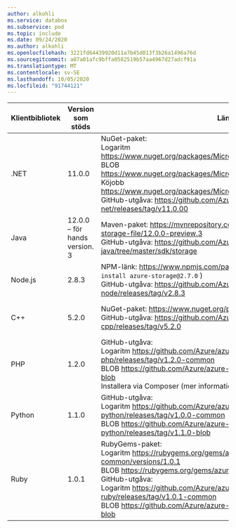 ```yaml
---
author: alkohli
ms.service: databox
ms.subservice: pod
ms.topic: include
ms.date: 09/24/2020
ms.author: alkohli
ms.openlocfilehash: 3221fd64439920d11a7b45d013f3b26a1496a76d
ms.sourcegitcommit: a07a01afc9bffa0582519b57aa4967d27adcf91a
ms.translationtype: MT
ms.contentlocale: sv-SE
ms.lasthandoff: 10/05/2020
ms.locfileid: "91744121"
---
```

Klientbibliotek     |Version som stöds     | Länk   |     Slut punkts specifikation      |
|--------------------|--------------------------------------------|--------|---------------------------------|
|    .NET                |     11.0.0                                           |    NuGet-paket:  <br>Logaritm   https://www.nuget.org/packages/Microsoft.Azure.Storage.Common/11.0.0    <br> BLOB   https://www.nuget.org/packages/Microsoft.Azure.Storage.Blob/11.0.0 <br>Köjobb   https://www.nuget.org/packages/Microsoft.Azure.Storage.Queue/11.0.0 <br>GitHub-utgåva:   https://github.com/Azure/azure-storage-net/releases/tag/v11.0.00                          |    app.config fil                 |
|    Java                |    12.0.0 – för hands version. 3                                           |   Maven-paket:   https://mvnrepository.com/artifact/com.azure/azure-storage-file/12.0.0-preview.3   <br>GitHub-utgåva:   https://github.com/Azure/azure-sdk-for-java/tree/master/sdk/storage                                                                                                                                                                              |    Konfiguration av anslutnings sträng         |
|    Node.js             |    2.8.3                                           |    NPM-länk:   https://www.npmjs.com/package/azure-storage   (kör: `npm install azure-storage@2.7.0` )   <br>GitHub-utgåva:   https://github.com/Azure/azure-storage-node/releases/tag/v2.8.3                                                                                                                                                                        |    Instans deklaration för tjänst instans    |
|    C++                 |    5.2.0                                           |    NuGet-paket:   https://www.nuget.org/packages/wastorage.v140/5.2.0   <br>GitHub-utgåva:   https://github.com/Azure/azure-storage-cpp/releases/tag/v5.2.0                                                                                                                                                                                                     |    Konfiguration av anslutnings sträng         |
|    PHP                 |    1.2.0                                           |    GitHub-utgåva:<br>Logaritm https://github.com/Azure/azure-storage-php/releases/tag/v1.2.0-common   <br>BLOB https://github.com/Azure/azure-storage-php/releases/tag/v1.2.0-blob      <br>Installera via Composer (mer information finns i informationen nedan.)                                                                                                             |    Konfiguration av anslutnings sträng         |
|    Python              |    1.1.0                                           |    GitHub-utgåva:<br>Logaritm   https://github.com/Azure/azure-storage-python/releases/tag/v1.0.0-common <br>BLOB   https://github.com/Azure/azure-storage-python/releases/tag/v1.1.0-blob                                                                                                                                                                          |    Instans deklaration för tjänst instans    |
|    Ruby                |    1.0.1                                           |    RubyGems-paket:<br>Logaritm   https://rubygems.org/gems/azure-storage-common/versions/1.0.1   <br>BLOB https://rubygems.org/gems/azure-storage-blob/versions/1.0.1         <br>GitHub-utgåva:<br>Logaritm https://github.com/Azure/azure-storage-ruby/releases/tag/v1.0.1-common   <br>BLOB https://github.com/Azure/azure-storage-ruby/releases/tag/v1.0.1-blob          |    Konfiguration av anslutnings sträng         |

